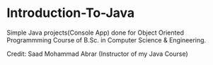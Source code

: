 # Introduction-To-Java

Simple Java projects(Console App) done for Object Oriented Programmming Course of B.Sc. in Computer Science & Engineering.

Credit: Saad Mohammad Abrar (Instructor of my Java Course)

